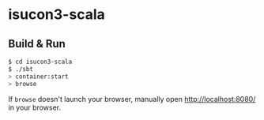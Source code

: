 # isucon3-scala #

## Build & Run ##

```sh
$ cd isucon3-scala
$ ./sbt
> container:start
> browse
```

If `browse` doesn't launch your browser, manually open [http://localhost:8080/](http://localhost:8080/) in your browser.
